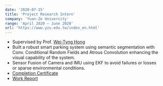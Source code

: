 ```yaml
---
date: '2020-07-15'
title: 'Project Research Intern'
company: 'Yuan-Ze University'
range: 'April 2020 – June 2020'
url: 'https://www.yzu.edu.tw/index_en.html'
---
```


- Supervised by Prof. [Wei-Tyng Hong](http://www.comm.yzu.edu.tw/member/%E6%B4%AA%E7%B6%AD%E5%BB%B7-wei-tyng-hong/)
- Built a robust smart parking system using semantic segmentation with Conv. Conditional Random Fields and Atrous Convolution enhancing the visual capability of the system. 
- Sensor Fusion of Camera and IMU using EKF to avoid failures or losses or sparse environmental conditions. 
- [Completion Certificate]()
- [Work Report]()

